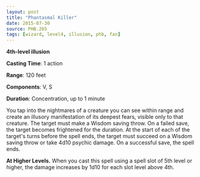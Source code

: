 ```yaml
---
layout: post
title: "Phantasmal Killer"
date: 2015-07-30
source: PHB.265
tags: [wizard, level4, illusion, phb, fan]
---
```


**4th-level illusion**

**Casting Time**: 1 action

**Range**: 120 feet

**Components**: V, S

**Duration**: Concentration, up to 1 minute

You tap into the nightmares of a creature you can see within range and create an illusory manifestation of its deepest fears, visible only to that creature. The target must make a Wisdom saving throw. On a failed save, the target becomes frightened for the duration. At the start of each of the target's turns before the spell ends, the target must succeed on a Wisdom saving throw or take 4d10 psychic damage. On a successful save, the spell ends.

**At Higher Levels.** When you cast this spell using a spell slot of 5th level or higher, the damage increases by 1d10 for each slot level above 4th.

